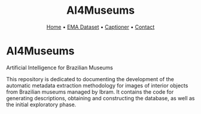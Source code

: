 
<h1 align="center">AI4Museums</h1>

<div align="center">
	  <a href="https://github.com/AI-Unicamp/AI4Museums">Home</a>
      <span> • </span>
    <a href="https://github.com/AI-Unicamp/AI4Museums/ema">EMA Dataset</a>
      <span> • </span>
    <a href="https://github.com/AI-Unicamp/AI4Museums/Captioner">Captioner</a>
      <span> • </span>
	  <a href="https://github.com/AI-Unicamp/AI4Museums/Contact">Contact</a>
<p></p>
</div>

# AI4Museums
Artificial Intelligence for Brazilian Museums

This repository is dedicated to documenting the development of the automatic metadata extraction methodology for images of interior objects from Brazilian museums managed by Ibram. It contains the code for generating descriptions, obtaining and constructing the database, as well as the initial exploratory phase.
